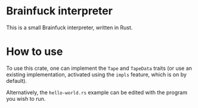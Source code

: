 # Brainfuck interpreter

This is a small Brainfuck interpreter, written in Rust.

# How to use
To use this crate, one can implement the `Tape` and `TapeData` traits (or use an existing implementation, activated 
using the `impls` feature, which is on by default).

Alternatively, the `hello-world.rs` example can be edited with the program you wish to run.